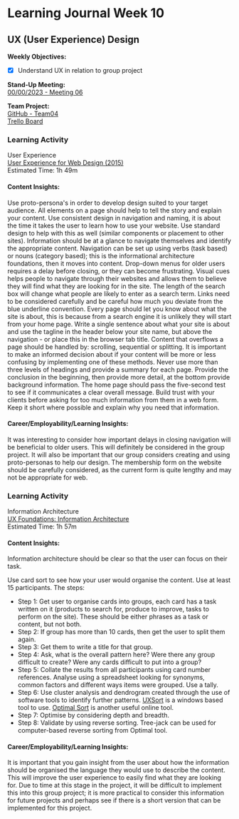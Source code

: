 # Learning Journal Week 10

## UX (User Experience) Design

**Weekly Objectives:**

- [x] Understand UX in relation to group project

**Stand-Up Meeting:** <br>
[00/00/2023 - Meeting 06]()

**Team Project:** <br>
[GitHub - Team04](https://github.com/cp3402-students/cp3402-2023-a2-team04) <br>
[Trello Board](https://trello.com/b/KYotjzhS/workflow) <br>

### Learning Activity

User Experience <br>
[User Experience for Web Design (2015)](https://www.linkedin.com/learning/user-experience-for-web-design/building-a-site-for-your-visitors?autoSkip=true&autoplay=true&resume=false&u=2223545) <br>
Estimated Time: 1h 49m

#### Content Insights:

Use proto-persona's in order to develop design suited to your target audience. All elements on a page should help to
tell the story and explain your content. Use consistent design in navigation and naming, it is about the time it takes
the user to learn how to use your website. Use standard design to help with this as well (similar components or
placement to other sites). Information should be at a glance to navigate themselves and identify the appropriate
content. Navigation can be set up using verbs (task based) or nouns (category based); this is the informational
architecture foundations, then it moves into content. Drop-down menus for older users requires a delay before closing,
or they can become frustrating. Visual cues helps people to navigate through their websites and allows them to believe
they will find what they are looking for in the site. The length of the search box will change what people are likely to
enter as a search term. Links need to be considered carefully and be careful how much you deviate from the blue
underline convention. Every page should let you know about what the site is about, this is because from a search engine
it is unlikely they will start from your home page. Write a single sentence about what your site is about and use the
tagline in the header below your site name, but above the navigation - or place this in the browser tab title. Content
that overflows a page should be handled by: scrolling, sequential or splitting. It is important to make an informed
decision about if your content will be more or less confusing by implementing one of these methods. Never use more than
three levels of headings and provide a summary for each page. Provide the conclusion in the beginning, then provide more
detail, at the bottom provide background information. The home page should pass the five-second test to see if it
communicates a clear overall message. Build trust with your clients before asking for too much information from them in
a web form. Keep it short where possible and explain why you need that information.

#### Career/Employability/Learning Insights:

It was interesting to consider how important delays in closing navigation will be beneficial to older users. This will
definitely be considered in the group project. It will also be important that our group considers creating and using
proto-personas to help our design. The membership form on the website should be carefully considered, as the current
form is quite lengthy and may not be appropriate for web.

### Learning Activity

Information Architecture <br>
[UX Foundations: Information Architecture](https://www.linkedin.com/learning/ux-foundations-information-architecture/welcome?u=2223545) <br>
Estimated Time: 1h 57m

#### Content Insights:

Information architecture should be clear so that the user can focus on their task.

Use card sort to see how your user would organise the content. Use at least 15 participants. The steps:

* Step 1: Get user to organise cards into groups, each card has a task written on it (products to search for, produce to
  improve, tasks to perform on the site). These should be either phrases as a task or content, but not both.
* Step 2: If group has more than 10 cards, then get the user to split them again.
* Step 3: Get them to write a title for that group.
* Step 4: Ask, what is the overall pattern here? Were there any group difficult to create? Were any cards difficult to
  put into a group?
* Step 5: Collate the results from all participants using card number references. Analyse using a spreadsheet looking
  for synonyms, common factors and different ways items were grouped. Use a tally.
* Step 6: Use cluster analysis and dendrogram created through the use of software tools to identify further
  patterns. [UXSort](https://sites.google.com/a/uxsort.net/uxsort/home) is a windows based tool to
  use. [Optimal Sort](https://www.optimalworkshop.com/optimalsort/) is another useful online tool.
* Step 7: Optimise by considering depth and breadth. 
* Step 8: Validate by using reverse sorting. Tree-jack can be used for computer-based reverse sorting from Optimal tool.

#### Career/Employability/Learning Insights:

It is important that you gain insight from the user about how the information should be organised the language they
would use to describe the content. This will improve the user experience to easily find what they are looking for. Due
to time at this stage in the project, it will be difficult to implement this into this group project; it is more
practical to consider this information for future projects and perhaps see if there is a short version that can be
implemented for this project.